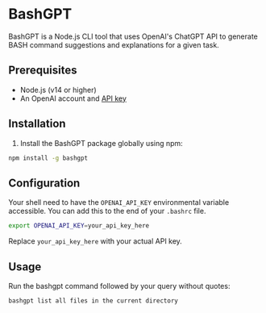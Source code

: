 # BashGPT

BashGPT is a Node.js CLI tool that uses OpenAI's ChatGPT API to generate BASH command suggestions and explanations for a given task.

## Prerequisites

- Node.js (v14 or higher)
- An OpenAI account and [API key](https://platform.openai.com/account/api-keys)

## Installation

1. Install the BashGPT package globally using npm:

```sh
npm install -g bashgpt
```

## Configuration
Your shell need to have the `OPENAI_API_KEY` environmental variable accessible. You can add this to the end of your `.bashrc` file.

```sh
export OPENAI_API_KEY=your_api_key_here
```
Replace `your_api_key_here` with your actual API key.


## Usage
Run the bashgpt command followed by your query without quotes:

```sh
bashgpt list all files in the current directory
```